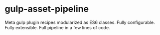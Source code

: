 # gulp-asset-pipeline
Meta gulp plugin recipes modularized as ES6 classes. Fully configurable. Fully extensible. Full pipeline in a few lines of code.
